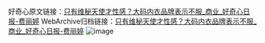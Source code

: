 好奇心原文链接：[只有维秘天使才性感？大码内衣品牌表示不服_商业_好奇心日报-费丽婷](https://www.qdaily.com/articles/8258.html)
WebArchive归档链接：[只有维秘天使才性感？大码内衣品牌表示不服_商业_好奇心日报-费丽婷](http://web.archive.org/web/20181004015241/http://www.qdaily.com:80/articles/8258.html)
![image](http://ww3.sinaimg.cn/large/007d5XDply1g3vbednbloj30u02om4qp)